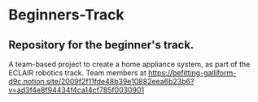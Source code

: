 # Beginners-Track
## Repository for the beginner's track.
A team-based project to create a home appliance system, as part of the ECLAIR robotics track.
Team members at https://befitting-galliform-d9c.notion.site/2009f2f11fde48b39e10882eea6b23b6?v=ad3f4e8f94434f4ca14cf785f0030901
